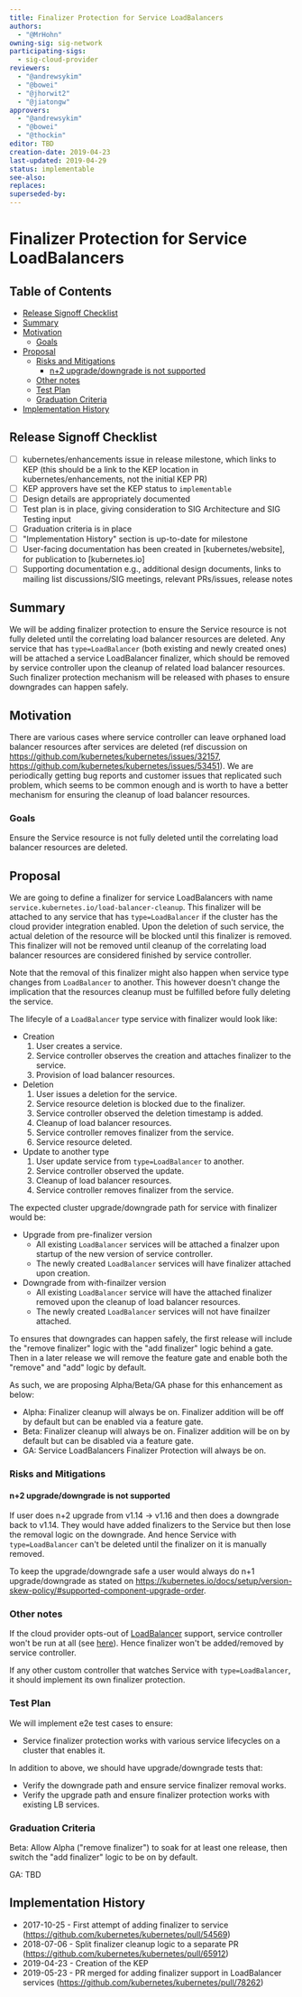 ```yaml
---
title: Finalizer Protection for Service LoadBalancers
authors:
  - "@MrHohn"
owning-sig: sig-network
participating-sigs:
  - sig-cloud-provider
reviewers:
  - "@andrewsykim"
  - "@bowei"
  - "@jhorwit2"
  - "@jiatongw"
approvers:
  - "@andrewsykim"
  - "@bowei"
  - "@thockin"
editor: TBD
creation-date: 2019-04-23
last-updated: 2019-04-29
status: implementable
see-also:
replaces:
superseded-by:
---
```


# Finalizer Protection for Service LoadBalancers

## Table of Contents

<!-- toc -->
- [Release Signoff Checklist](#release-signoff-checklist)
- [Summary](#summary)
- [Motivation](#motivation)
  - [Goals](#goals)
- [Proposal](#proposal)
  - [Risks and Mitigations](#risks-and-mitigations)
    - [n+2 upgrade/downgrade is not supported](#n2-upgradedowngrade-is-not-supported)
  - [Other notes](#other-notes)
  - [Test Plan](#test-plan)
  - [Graduation Criteria](#graduation-criteria)
- [Implementation History](#implementation-history)
<!-- /toc -->

## Release Signoff Checklist

- [ ] kubernetes/enhancements issue in release milestone, which links to KEP (this should be a link to the KEP location in kubernetes/enhancements, not the initial KEP PR)
- [ ] KEP approvers have set the KEP status to `implementable`
- [ ] Design details are appropriately documented
- [ ] Test plan is in place, giving consideration to SIG Architecture and SIG Testing input
- [ ] Graduation criteria is in place
- [ ] "Implementation History" section is up-to-date for milestone
- [ ] User-facing documentation has been created in [kubernetes/website], for publication to [kubernetes.io]
- [ ] Supporting documentation e.g., additional design documents, links to mailing list discussions/SIG meetings, relevant PRs/issues, release notes

## Summary

We will be adding finalizer protection to ensure the Service resource is not
fully deleted until the correlating load balancer resources are deleted. Any
service that has `type=LoadBalancer` (both existing and newly created ones)
will be attached a service LoadBalancer finalizer, which should be removed by
service controller upon the cleanup of related load balancer resources. Such
finalizer protection mechanism will be released with phases to ensure downgrades
can happen safely.

## Motivation

There are various cases where service controller can leave orphaned load
balancer resources after services are deleted (ref discussion on
https://github.com/kubernetes/kubernetes/issues/32157,
https://github.com/kubernetes/kubernetes/issues/53451). We are periodically
getting bug reports and customer issues that replicated such problem, which
seems to be common enough and is worth to have a better mechanism for ensuring
the cleanup of load balancer resources.

### Goals

Ensure the Service resource is not fully deleted until the correlating load
balancer resources are deleted.

## Proposal

We are going to define a finalizer for service LoadBalancers with name
`service.kubernetes.io/load-balancer-cleanup`. This finalizer will be attached
to any service that has `type=LoadBalancer` if the cluster has the cloud
provider integration enabled. Upon the deletion of such service, the actual
deletion of the resource will be blocked until this finalizer is removed.
This finalizer will not be removed until cleanup of the correlating load
balancer resources are considered finished by service controller.

Note that the removal of this finalizer might also happen when service type
changes from `LoadBalancer` to another. This however doesn't change the
implication that the resources cleanup must be fulfilled before fully deleting
the service.

The lifecyle of a `LoadBalancer` type service with finalizer would look like:
- Creation
  1. User creates a service.
  2. Service controller observes the creation and attaches finalizer to the service.
  3. Provision of load balancer resources.
- Deletion
  1. User issues a deletion for the service.
  2. Service resource deletion is blocked due to the finalizer.
  3. Service controller observed the deletion timestamp is added.
  4. Cleanup of load balancer resources.
  5. Service controller removes finalizer from the service.
  6. Service resource deleted.
- Update to another type
  1. User update service from `type=LoadBalancer` to another.
  2. Service controller observed the update.
  3. Cleanup of load balancer resources.
  4. Service controller removes finalizer from the service.

The expected cluster upgrade/downgrade path for service with finalizer would be:
- Upgrade from pre-finalizer version
  - All existing `LoadBalancer` services will be attached a finalzer upon startup
  of the new version of service controller.
  - The newly created `LoadBalancer` services will have finalizer attached upon
  creation.
- Downgrade from with-finailzer version
  - All existing `LoadBalancer` service will have the attached finalizer removed
  upon the cleanup of load balancer resources.
  - The newly created `LoadBalancer` services will not have finailzer attached.

To ensures that downgrades can happen safely, the first release will include the
"remove finalizer" logic with the "add finalizer" logic behind a gate. Then in a
later release we will remove the feature gate and enable both the "remove" and
"add" logic by default.

As such, we are proposing Alpha/Beta/GA phase for this enhancement as below:
- Alpha: Finalizer cleanup will always be on. Finalizer addition will be off by
default but can be enabled via a feature gate.
- Beta: Finalizer cleanup will always be on. Finalizer addition will be on by
default but can be disabled via a feature gate.
- GA: Service LoadBalancers Finalizer Protection will always be on.

### Risks and Mitigations

#### n+2 upgrade/downgrade is not supported

If user does n+2 upgrade from v1.14 -> v1.16 and then does a downgrade back to v1.14.
They would have added finalizers to the Service but then lose the removal logic on
the downgrade. And hence Service with `type=LoadBalancer` can't be deleted until the
finalizer on it is manually removed.

To keep the upgrade/downgrade safe a user would always do n+1 upgrade/downgrade as
stated on https://kubernetes.io/docs/setup/version-skew-policy/#supported-component-upgrade-order.

### Other notes

If the cloud provider opts-out of [LoadBalancer](https://github.com/kubernetes/cloud-provider/blob/402566916174f020983cb0bd467daeae6206ae02/cloud.go#L48-L49)
support, service controller won't be run at all (see [here](https://github.com/kubernetes/kubernetes/blob/3e52ea8081abc13398de6283c31056cd6aecf6b4/pkg/controller/service/service_controller.go#L229-L232)).
Hence finalizer won't be added/removed by service controller.

If any other custom controller that watches Service with `type=LoadBalancer`, it
should implement its own finalizer protection.

### Test Plan

We will implement e2e test cases to ensure:
- Service finalizer protection works with various service lifecycles on a cluster
that enables it.

In addition to above, we should have upgrade/downgrade tests that:
- Verify the downgrade path and ensure service finalizer removal works.
- Verify the upgrade path and ensure finalizer protection works with existing LB
services. 

### Graduation Criteria

Beta: Allow Alpha ("remove finalizer") to soak for at least one release, then
switch the "add finalizer" logic to be on by default.

GA: TBD

## Implementation History

- 2017-10-25 - First attempt of adding finalizer to service
(https://github.com/kubernetes/kubernetes/pull/54569)
- 2018-07-06 - Split finalizer cleanup logic to a separate PR
(https://github.com/kubernetes/kubernetes/pull/65912)
- 2019-04-23 - Creation of the KEP
- 2019-05-23 - PR merged for adding finalizer support in LoadBalancer services (https://github.com/kubernetes/kubernetes/pull/78262)
